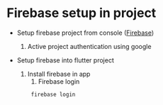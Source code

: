 # Firebase setup in project

- Setup firebase project from
  console ([Firebase](https://firebase.google.com/?gad_source=1&gclid=Cj0KCQiAnfmsBhDfARIsAM7MKi2dd6gEoZruJD8zCmwAo2BnN5AB8XpPMO_bMXppcbnii3QkVMxRn_waAvysEALw_wcB&gclsrc=aw.ds))
    1. Active project authentication using google

- Setup firebase into flutter project

    1. Install firebase in app
       1. Firebase login
        ```Terminal
         firebase login
        ```